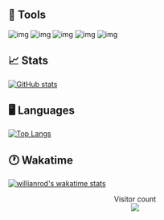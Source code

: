 ## 🔧 Tools

![img](https://img.shields.io/badge/OS-linux-9cf?style=flat-square&logo=linux)
![img](https://img.shields.io/badge/Lang-rust-9cf?style=flat-square&logo=rust)
![img](https://img.shields.io/badge/Distro-arch-9cf?style=flat-square&logo=arch-linux)
![img](https://img.shields.io/badge/Shell-zsh-9cf?style=flat-square&logo=gnu)
![img](https://img.shields.io/badge/Pkg%20Manager-pacman-9cf?style=flat-square&logo=hack-the-box)

## 📈 Stats

[![GitHub stats](https://github-readme-stats.vercel.app/api?username=electron271&show_icons=true&theme=synthwave)](https://github.com/electron271/electron271)

## 🖥️ Languages
[![Top Langs](https://github-readme-stats.vercel.app/api/top-langs/?username=electron271&langs_count=10&exclude_repo=TerminalInATerminal&layout=compact)](https://github.com/electron271/electron271)

## 🕐 Wakatime

[![willianrod's wakatime stats](https://github-readme-stats.vercel.app/api/wakatime?username=electron271)](https://github.com/electron271/electron271)

<p align="center"> 
  Visitor count<br>
  <img src="https://profile-counter.glitch.me/electron271/count.svg" />
</p>


